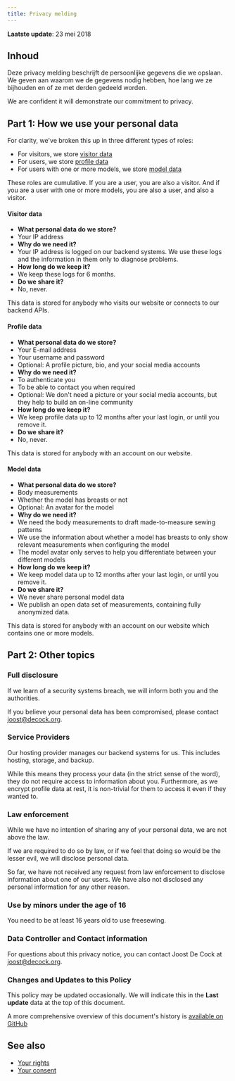 ```yaml
---
title: Privacy melding
---
```


**Laatste update**: 23 mei 2018

## Inhoud

Deze privacy melding beschrijft de persoonlijke gegevens die we opslaan. We geven aan waarom we de gegevens nodig hebben, hoe lang we ze bijhouden en of ze met derden gedeeld worden.

We are confident it will demonstrate our commitment to privacy.

## Part 1: How we use your personal data

For clarity, we've broken this up in three different types of roles:

- For visitors, we store [visitor data](#visitor-data)
- For users, we store [profile data](#profile-data)
- For users with one or more models, we store [model data](#model-data)

These roles are cumulative. If you are a user, you are also a visitor. And if you are a user with one or more models, you are also a user, and also a visitor.

<note>

#### Visitor data

- **What personal data do we store?** 
 - Your IP address
- **Why do we need it?** 
 - Your IP address is logged on our backend systems. We use these logs and the information in them only to diagnose problems.
- **How long do we keep it?** 
 - We keep these logs for 6 months.
- **Do we share it?** 
 - No, never.

This data is stored for anybody who visits our website or connects to our backend APIs.

</Note>

<note>

#### Profile data

- **What personal data do we store?** 
 - Your E-mail address
 - Your username and password
 - Optional: A profile picture, bio, and your social media accounts
- **Why do we need it?** 
 - To authenticate you
 - To be able to contact you when required
 - Optional: We don't need a picture or your social media accounts, but they help to build an on-line community
- **How long do we keep it?** 
 - We keep profile data up to 12 months after your last login, or until you remove it.
- **Do we share it?** 
 - No, never.

This data is stored for anybody with an account on our website.

</Note>

<note>

#### Model data

- **What personal data do we store?** 
 - Body measurements
 - Whether the model has breasts or not
 - Optional: An avatar for the model
- **Why do we need it?** 
 - We need the body measurements to draft made-to-measure sewing patterns
 - We use the information about whether a model has breasts to only show relevant measurements when configuring the model
 - The model avatar only serves to help you differentiate between your different models
- **How long do we keep it?** 
 - We keep model data up to 12 months after your last login, or until you remove it.
- **Do we share it?** 
 - We never share personal model data
 - We publish an open data set of measurements, containing fully anonymized data.

This data is stored for anybody with an account on our website which contains one or more models.

</Note>

## Part 2: Other topics

### Full disclosure

If we learn of a security systems breach, we will inform both you and the authorities.

If you believe your personal data has been compromised, please contact joost@decock.org.

### Service Providers

Our hosting provider manages our backend systems for us. This includes hosting, storage, and backup.

While this means they process your data (in the strict sense of the word), they do not require access to information about you. Furthermore, as we encrypt profile data at rest, it is non-trivial for them to access it even if they wanted to.

### Law enforcement

While we have no intention of sharing any of your personal data, we are not above the law.

If we are required to do so by law, or if we feel that doing so would be the lesser evil, we will disclose personal data.

So far, we have not received any request from law enforcement to disclose information about one of our users. We have also not disclosed any personal information for any other reason.

### Use by minors under the age of 16

You need to be at least 16 years old to use freesewing.

### Data Controller and Contact information

For questions about this privacy notice, you can contact Joost De Cock at joost@decock.org.

### Changes and Updates to this Policy

This policy may be updated occasionally. We will indicate this in the **Last update** data at the top of this document.

A more comprehensive overview of this document's history is [available on GitHub](https://github.com/freesewing/markdown/commits/develop/org/docs/about/privacy)

## See also

- [Your rights](/docs/about/rights)
- [Your consent](/account/consent)